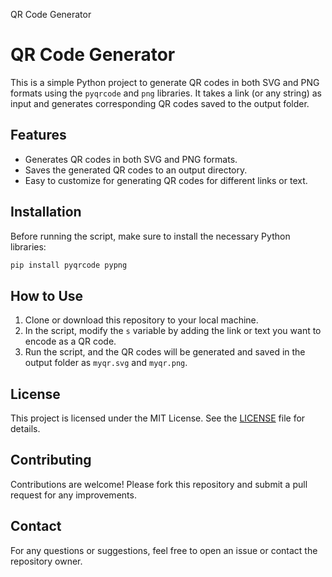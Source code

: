 QR Code Generator
# QR Code Generator

This is a simple Python project to generate QR codes in both SVG and PNG formats using the `pyqrcode` and `png` libraries. It takes a link (or any string) as input and generates corresponding QR codes saved to the output folder.

## Features

- Generates QR codes in both SVG and PNG formats.
- Saves the generated QR codes to an output directory.
- Easy to customize for generating QR codes for different links or text.

## Installation

Before running the script, make sure to install the necessary Python libraries:

```bash
pip install pyqrcode pypng
```

## How to Use

1. Clone or download this repository to your local machine.
2. In the script, modify the `s` variable by adding the link or text you want to encode as a QR code.
3. Run the script, and the QR codes will be generated and saved in the output folder as `myqr.svg` and `myqr.png`.

## License

This project is licensed under the MIT License. See the [LICENSE](LICENSE) file for details.

## Contributing

Contributions are welcome! Please fork this repository and submit a pull request for any improvements.

## Contact

For any questions or suggestions, feel free to open an issue or contact the repository owner.
